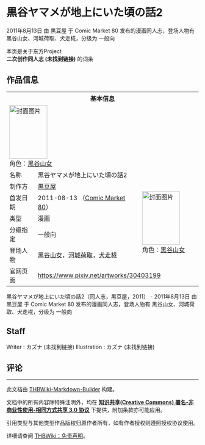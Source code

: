 # 黒谷ヤマメが地上にいた頃の話2

<!-- source html: G:\repos\THBWiki-Markdown-Builder\THBWikiMarkdown\Temp\main\4\41\ns0%3A%E9%BB%92%E8%B0%B7%E3%83%A4%E3%83%9E%E3%83%A1%E3%81%8C%E5%9C%B0%E4%B8%8A%E3%81%AB%E3%81%84%E3%81%9F%E9%A0%83%E3%81%AE%E8%A9%B12.html -->

2011年8月13日 由 黒豆屋 于 Comic Market 80 发布的漫画同人志，登场人物有 黑谷山女、河城荷取、犬走椛，分级为 一般向

本页是关于东方Project  
 **二次创作同人志 (未找到链接)** 的词条
## 作品信息

<table><tbody><tr><th colspan="3">基本信息</th></tr><tr><td class="cover-artwork-mobile" colspan="2"><a href="./文件-黒谷ヤマメが地上にいた頃の話2封面.jpg.md" class="image" title="封面图片"><img alt="封面图片" src="https://upload.thwiki.cc/thumb/9/9d/%E9%BB%92%E8%B0%B7%E3%83%A4%E3%83%9E%E3%83%A1%E3%81%8C%E5%9C%B0%E4%B8%8A%E3%81%AB%E3%81%84%E3%81%9F%E9%A0%83%E3%81%AE%E8%A9%B12%E5%B0%81%E9%9D%A2.jpg/99px-%E9%BB%92%E8%B0%B7%E3%83%A4%E3%83%9E%E3%83%A1%E3%81%8C%E5%9C%B0%E4%B8%8A%E3%81%AB%E3%81%84%E3%81%9F%E9%A0%83%E3%81%AE%E8%A9%B12%E5%B0%81%E9%9D%A2.jpg" decoding="async" loading="lazy" width="99" height="140" srcset="https://upload.thwiki.cc/thumb/9/9d/%E9%BB%92%E8%B0%B7%E3%83%A4%E3%83%9E%E3%83%A1%E3%81%8C%E5%9C%B0%E4%B8%8A%E3%81%AB%E3%81%84%E3%81%9F%E9%A0%83%E3%81%AE%E8%A9%B12%E5%B0%81%E9%9D%A2.jpg/148px-%E9%BB%92%E8%B0%B7%E3%83%A4%E3%83%9E%E3%83%A1%E3%81%8C%E5%9C%B0%E4%B8%8A%E3%81%AB%E3%81%84%E3%81%9F%E9%A0%83%E3%81%AE%E8%A9%B12%E5%B0%81%E9%9D%A2.jpg 1.5x, https://upload.thwiki.cc/thumb/9/9d/%E9%BB%92%E8%B0%B7%E3%83%A4%E3%83%9E%E3%83%A1%E3%81%8C%E5%9C%B0%E4%B8%8A%E3%81%AB%E3%81%84%E3%81%9F%E9%A0%83%E3%81%AE%E8%A9%B12%E5%B0%81%E9%9D%A2.jpg/197px-%E9%BB%92%E8%B0%B7%E3%83%A4%E3%83%9E%E3%83%A1%E3%81%8C%E5%9C%B0%E4%B8%8A%E3%81%AB%E3%81%84%E3%81%9F%E9%A0%83%E3%81%AE%E8%A9%B12%E5%B0%81%E9%9D%A2.jpg 2x" data-file-width="699" data-file-height="992"></a><div class="cover-char">角色：<a href="./黑谷山女.md" title="黑谷山女">黑谷山女</a></div></td>
</tr><tr><td class="label">名称</td><td colspan="2"> 黒谷ヤマメが地上にいた頃の話2 </td></tr><tr><td class="label">制作方</td><td><a href="./黒豆屋.md" title="黒豆屋">黒豆屋</a></td><td class="cover-artwork" rowspan="5" style="min-width:140px;"><a href="./文件-黒谷ヤマメが地上にいた頃の話2封面.jpg.md" class="image" title="封面图片"><img alt="封面图片" src="https://upload.thwiki.cc/thumb/9/9d/%E9%BB%92%E8%B0%B7%E3%83%A4%E3%83%9E%E3%83%A1%E3%81%8C%E5%9C%B0%E4%B8%8A%E3%81%AB%E3%81%84%E3%81%9F%E9%A0%83%E3%81%AE%E8%A9%B12%E5%B0%81%E9%9D%A2.jpg/99px-%E9%BB%92%E8%B0%B7%E3%83%A4%E3%83%9E%E3%83%A1%E3%81%8C%E5%9C%B0%E4%B8%8A%E3%81%AB%E3%81%84%E3%81%9F%E9%A0%83%E3%81%AE%E8%A9%B12%E5%B0%81%E9%9D%A2.jpg" decoding="async" loading="lazy" width="99" height="140" srcset="https://upload.thwiki.cc/thumb/9/9d/%E9%BB%92%E8%B0%B7%E3%83%A4%E3%83%9E%E3%83%A1%E3%81%8C%E5%9C%B0%E4%B8%8A%E3%81%AB%E3%81%84%E3%81%9F%E9%A0%83%E3%81%AE%E8%A9%B12%E5%B0%81%E9%9D%A2.jpg/148px-%E9%BB%92%E8%B0%B7%E3%83%A4%E3%83%9E%E3%83%A1%E3%81%8C%E5%9C%B0%E4%B8%8A%E3%81%AB%E3%81%84%E3%81%9F%E9%A0%83%E3%81%AE%E8%A9%B12%E5%B0%81%E9%9D%A2.jpg 1.5x, https://upload.thwiki.cc/thumb/9/9d/%E9%BB%92%E8%B0%B7%E3%83%A4%E3%83%9E%E3%83%A1%E3%81%8C%E5%9C%B0%E4%B8%8A%E3%81%AB%E3%81%84%E3%81%9F%E9%A0%83%E3%81%AE%E8%A9%B12%E5%B0%81%E9%9D%A2.jpg/197px-%E9%BB%92%E8%B0%B7%E3%83%A4%E3%83%9E%E3%83%A1%E3%81%8C%E5%9C%B0%E4%B8%8A%E3%81%AB%E3%81%84%E3%81%9F%E9%A0%83%E3%81%AE%E8%A9%B12%E5%B0%81%E9%9D%A2.jpg 2x" data-file-width="699" data-file-height="992"></a><div class="cover-char">角色：<a href="./黑谷山女.md" title="黑谷山女">黑谷山女</a></div></td>
</tr><tr><td class="label">首发日期</td><td>2011-08-13&#160;（<a href="/展会作品列表?e=Comic+Market%2380">Comic Market 80</a>）</td></tr><tr><td class="label">类型</td><td>漫画</td></tr><tr><td class="label">分级指定</td><td>一般向</td></tr><tr><td class="label">登场人物</td><td><a href="./黑谷山女.md" title="黑谷山女">黑谷山女</a>，<a href="./河城荷取.md" title="河城荷取">河城荷取</a>，<a href="./犬走椛.md" title="犬走椛">犬走椛</a></td></tr>
<tr><td class="label">官网页面</td><td colspan="2"><a rel="nofollow" class="external free" href="https://www.pixiv.net/artworks/30403199">https://www.pixiv.net/artworks/30403199</a></td></tr></tbody></table>

黒谷ヤマメが地上にいた頃の話2（同人志，黒豆屋，2011） - 2011年8月13日 由 黒豆屋 于 Comic Market 80 发布的漫画同人志，登场人物有 黑谷山女、河城荷取、犬走椛，分级为 一般向
## Staff
Writer
: カズナ (未找到链接)
Illustration
: カズナ (未找到链接)

## 评论




---

此文档由 [THBWiki-Markdown-Builder](https://github.com/Delsin-Yu/THBWiki-Markdown-Builder) 构建。

文档中的所有内容除特殊注明外，均在 [**知识共享(Creative Commons) 署名-非商业性使用-相同方式共享 3.0 协议**](https://creativecommons.org/licenses/by-sa/3.0/deed.zh-hans) 下提供，附加条款亦可能应用。

引用类型与其他类型作品版权归原作者所有，如有作者授权则遵照授权协议使用。

详细请查阅 [THBWiki：免责声明](https://thbwiki.cc/THBWiki:%E5%85%8D%E8%B4%A3%E5%A3%B0%E6%98%8E)。

